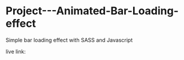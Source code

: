 # Project---Animated-Bar-Loading-effect
Simple bar loading effect with SASS and Javascript

live link: 

